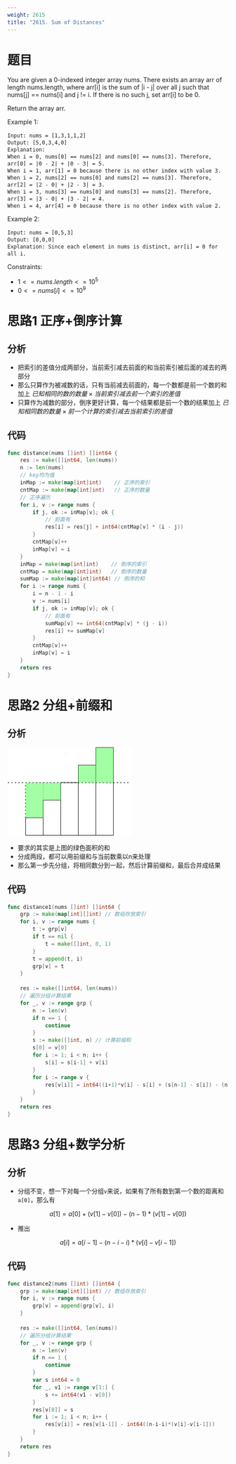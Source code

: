 ```yaml
---
weight: 2615
title: "2615. Sum of Distances"
---
```


# 题目

You are given a 0-indexed integer array nums. There exists an array arr of length nums.length, where arr[i] is the sum of |i - j| over all j such that nums[j] == nums[i] and j != i. If there is no such j, set arr[i] to be 0.

Return the array arr.

Example 1:

```
Input: nums = [1,3,1,1,2]
Output: [5,0,3,4,0]
Explanation:
When i = 0, nums[0] == nums[2] and nums[0] == nums[3]. Therefore, arr[0] = |0 - 2| + |0 - 3| = 5.
When i = 1, arr[1] = 0 because there is no other index with value 3.
When i = 2, nums[2] == nums[0] and nums[2] == nums[3]. Therefore, arr[2] = |2 - 0| + |2 - 3| = 3.
When i = 3, nums[3] == nums[0] and nums[3] == nums[2]. Therefore, arr[3] = |3 - 0| + |3 - 2| = 4.
When i = 4, arr[4] = 0 because there is no other index with value 2.
```

Example 2:

```
Input: nums = [0,5,3]
Output: [0,0,0]
Explanation: Since each element in nums is distinct, arr[i] = 0 for all i.
```

Constraints:

- $1 <= nums.length <= 10^5$
- $0 <= nums[i] <= 10^9$

# 思路1 正序+倒序计算

## 分析

- 把索引的差值分成两部分，当前索引减去前面的和当前索引被后面的减去的两部分
- 那么只算作为被减数的话，只有当前减去前面的，每一个数都是前一个数的和加上 $已知相同的数的数量 \times 当前索引减去前一个索引的差值$
- 只算作为减数的部分，倒序更好计算，每一个结果都是前一个数的结果加上 $已知相同数的数量 \times 前一个计算的索引减去当前索引的差值$

## 代码

```go
func distance(nums []int) []int64 {
	res := make([]int64, len(nums))
	n := len(nums)
	// key均为值
	inMap := make(map[int]int)    // 正序的索引
	cntMap := make(map[int]int)   // 正序的数量
	// 正序遍历
	for i, v := range nums {
		if j, ok := inMap[v]; ok {
			// 前面有
			res[i] = res[j] + int64(cntMap[v] * (i - j))
		}
		cntMap[v]++
		inMap[v] = i
	}
	inMap = make(map[int]int)    // 倒序的索引
	cntMap = make(map[int]int)   // 倒序的数量
	sumMap := make(map[int]int64) // 倒序的和
	for i := range nums {
		i = n - 1 - i
		v := nums[i]
		if j, ok := inMap[v]; ok {
			// 前面有
			sumMap[v] += int64(cntMap[v] * (j - i))
			res[i] += sumMap[v]
		}
		cntMap[v]++
		inMap[v] = i
	}
	return res
}
```

# 思路2 分组+前缀和

## 分析

![](imgs/01.png)

- 要求的其实是上图的绿色面积的和
- 分成两段，都可以用前缀和与当前数乘以n来处理
- 那么第一步先分组，将相同数分到一起，然后计算前缀和，最后合并成结果

## 代码

```go
func distance1(nums []int) []int64 {
	grp := make(map[int][]int) // 数组存放索引
	for i, v := range nums {
		t := grp[v]
		if t == nil {
			t = make([]int, 0, 1)
		}
		t = append(t, i)
		grp[v] = t
	}

	res := make([]int64, len(nums))
	// 遍历分组计算结果
	for _, v := range grp {
		n := len(v)
		if n == 1 {
			continue
		}
		s := make([]int, n) // 计算前缀和
		s[0] = v[0]
		for i := 1; i < n; i++ {
			s[i] = s[i-1] + v[i]
		}
		for i := range v {
			res[v[i]] = int64((i+1)*v[i] - s[i] + (s[n-1] - s[i]) - (n-1-i)*v[i])
		}
	}
	return res
}
```

# 思路3 分组+数学分析

## 分析

- 分组不变，想一下对每一个分组`v`来说，如果有了所有数到第一个数的距离和`a[0]`，那么有

$$
a[1] = a[0] + (v[1] - v[0]) - (n-1) * (v[1] - v[0])
$$

- 推出

$$
a[i] = a[i-1] - (n-i-i) * (v[i]-v[i-1])
$$

## 代码

```go
func distance2(nums []int) []int64 {
	grp := make(map[int][]int) // 数组存放索引
	for i, v := range nums {
		grp[v] = append(grp[v], i)
	}

	res := make([]int64, len(nums))
	// 遍历分组计算结果
	for _, v := range grp {
		n := len(v)
		if n == 1 {
			continue
		}
		var s int64 = 0
		for _, v1 := range v[1:] {
			s += int64(v1 - v[0])
		}
		res[v[0]] = s
		for i := 1; i < n; i++ {
			res[v[i]] = res[v[i-1]] - int64((n-i-i)*(v[i]-v[i-1]))
		}
	}
	return res
}
```
